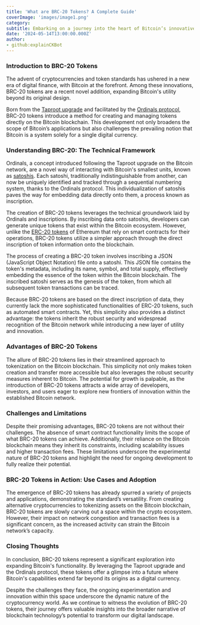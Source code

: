 ```yaml
---
title: 'What are BRC-20 Tokens? A Complete Guide'
coverImage: 'images/image1.png'
category:
subtitle: Embarking on a journey into the heart of Bitcoin’s innovative landscape introduces us to the burgeoning world of BRC-20 tokens, a recent breakthrough that challenges our traditional perceptions of Bitcoin’s capabilities.
date: '2024-05-14T13:00:00.000Z'
author:
- github:explainCKBot
---
```


### **Introduction to BRC-20 Tokens**

The advent of cryptocurrencies and token standards has ushered in a new era of digital finance, with Bitcoin at the forefront. Among these innovations, BRC-20 tokens are a recent novel addition, expanding Bitcoin's utility beyond its original design. 

Born from the [Taproot upgrade](https://www.investopedia.com/bitcoin-taproot-upgrade-5210039) and facilitated by the [Ordinals protocol](https://docs.ordinals.com/overview.html), BRC-20 tokens introduce a method for creating and managing tokens directly on the Bitcoin blockchain. This development not only broadens the scope of Bitcoin’s applications but also challenges the prevailing notion that Bitcoin is a system solely for a single digital currency.


### **Understanding BRC-20: The Technical Framework**

Ordinals, a concept introduced following the Taproot upgrade on the Bitcoin network, are a novel way of interacting with Bitcoin's smallest units, known as [satoshis](https://en.bitcoin.it/wiki/Satoshi_(unit)). Each satoshi, traditionally indistinguishable from another, can now be uniquely identified and tracked through a sequential numbering system, thanks to the Ordinals protocol. This individualization of satoshis paves the way for embedding data directly onto them, a process known as inscription.

The creation of BRC-20 tokens leverages the technical groundwork laid by Ordinals and inscriptions. By inscribing data onto satoshis, developers can generate unique tokens that exist within the Bitcoin ecosystem. However, unlike the [ERC-20 tokens](https://www.nervos.org/knowledge-base/understanding_Token_standards_erc20_(explainCKBot)) of Ethereum that rely on smart contracts for their operations, BRC-20 tokens utilize a simpler approach through the direct inscription of token information onto the blockchain.

The process of creating a BRC-20 token involves inscribing a JSON (JavaScript Object Notation) file onto a satoshi. This JSON file contains the token's metadata, including its name, symbol, and total supply, effectively embedding the essence of the token within the Bitcoin blockchain. The inscribed satoshi serves as the genesis of the token, from which all subsequent token transactions can be traced.

Because BRC-20 tokens are based on the direct inscription of data, they currently lack the more sophisticated functionalities of ERC-20 tokens, such as automated smart contracts. Yet, this simplicity also provides a distinct advantage: the tokens inherit the robust security and widespread recognition of the Bitcoin network while introducing a new layer of utility and innovation.


### **Advantages of BRC-20 Tokens**

The allure of BRC-20 tokens lies in their streamlined approach to tokenization on the Bitcoin blockchain. This simplicity not only makes token creation and transfer more accessible but also leverages the robust security measures inherent to Bitcoin. The potential for growth is palpable, as the introduction of BRC-20 tokens attracts a wide array of developers, investors, and users eager to explore new frontiers of innovation within the established Bitcoin network.


### **Challenges and Limitations**

Despite their promising advantages, BRC-20 tokens are not without their challenges. The absence of smart contract functionality limits the scope of what BRC-20 tokens can achieve. Additionally, their reliance on the Bitcoin blockchain means they inherit its constraints, including scalability issues and higher transaction fees. These limitations underscore the experimental nature of BRC-20 tokens and highlight the need for ongoing development to fully realize their potential.


### **BRC-20 Tokens in Action: Use Cases and Adoption**

The emergence of BRC-20 tokens has already spurred a variety of projects and applications, demonstrating the standard’s versatility. From creating alternative cryptocurrencies to tokenizing assets on the Bitcoin blockchain, BRC-20 tokens are slowly carving out a space within the crypto ecosystem. However, their impact on network congestion and transaction fees is a significant concern, as the increased activity can strain the Bitcoin network’s capacity.


### **Closing Thoughts**

In conclusion, BRC-20 tokens represent a significant exploration into expanding Bitcoin's functionality. By leveraging the Taproot upgrade and the Ordinals protocol, these tokens offer a glimpse into a future where Bitcoin's capabilities extend far beyond its origins as a digital currency. 

Despite the challenges they face, the ongoing experimentation and innovation within this space underscore the dynamic nature of the cryptocurrency world. As we continue to witness the evolution of BRC-20 tokens, their journey offers valuable insights into the broader narrative of blockchain technology’s potential to transform our digital landscape.
